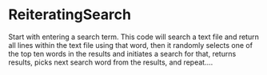 # ReiteratingSearch
Start with entering a search term.  This code will search a text file and return all lines within the text file using that word, then it randomly selects one of the top ten words in the results and initiates a search for that, returns results, picks next search word from the results, and repeat.... 
